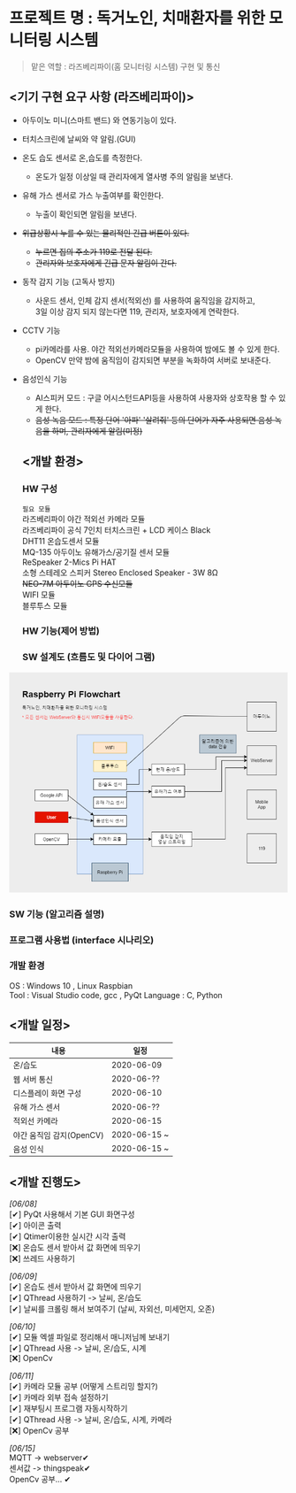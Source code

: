 # 프로젝트 명 : 독거노인, 치매환자를 위한 모니터링 시스템
> 맡은 역할 : 라즈베리파이(홈 모니터링 시스템) 구현 및 통신

## <기기 구현 요구 사항 (라즈베리파이)>

- 아두이노 미니(스마트 밴드) 와 연동기능이 있다.
- 터치스크린에 날씨와 약 알림.(GUI)
- 온도 습도 센서로 온,습도를 측정한다. 
  - 온도가 일정 이상일 때 관리자에게 열사병 주의 알림을 보낸다.
- 유해 가스 센서로 가스 누출여부를 확인한다.
  - 누출이 확인되면 알림을 보낸다.
- ~~위급상황시 누를 수 있는 물리적인 긴급 버튼이 있다.~~
  - ~~누르면 집의 주소가 119로 전달 된다.~~
  - ~~관리자와 보호자에게 긴급 문자 알림이 간다.~~
- 동작 감지 기능 (고독사 방지)
  - 사운드 센서, 인체 감지 센서(적외선) 를 사용하여 움직임을 감지하고, <br>
  3일 이상 감지 되지 않는다면 119, 관리자, 보호자에게 연락한다.
- CCTV 기능
  - pi카메라를 사용. 야간 적외선카메라모듈을 사용하여 밤에도 볼 수 있게 한다.
  - OpenCV 만약 밤에 움직임이 감지되면 부분을 녹화하여 서버로 보내준다.
- 음성인식 기능 
  - AI스피커 모드 : 구글 어시스턴드API등을 사용하여 사용자와 상호작용 할 수 있게 한다.
  - ~~음성 녹음 모드 : 특정 단어 '아파' '살려줘' 등의 단어가 자주 사용되면 음성 녹음을 하며, 관리자에게 알림(미정)~~
  
  ## <개발 환경> 
  ### HW 구성
  
  `필요 모듈`  <br>
  라즈베리파이 야간 적외선 카메라 모듈  <br>
  라즈베리파이 공식 7인치 터치스크린 + LCD 케이스 Black <br>
  DHT11 온습도센서 모듈 <br>
  MQ-135 아두이노 유해가스/공기질 센서 모듈 <br>
  ReSpeaker 2-Mics Pi HAT <br>
  소형 스테레오 스피커 Stereo Enclosed Speaker - 3W 8Ω  <br>
  ~~NEO-7M 아두이노 GPS 수신모듈~~ <br>
  WIFI 모듈  <br>
  블루투스 모듈 
  
  
  ### HW 기능(제어 방법)
  
  ### SW 설계도 (흐름도 및 다이어 그램)

 ![](SW_flow.png)

  ### SW 기능 (알고리즘 설명) 
  
  ### 프로그램 사용법 (interface 시나리오)
  
  ### 개발 환경
   OS : Windows 10 , Linux Raspbian  
   Tool : Visual Studio code, gcc , PyQt
   Language : C, Python
  
  ## <개발 일정>
  내용 | 일정 
  ----|----
  온/습도 | 2020-06-09
  웹 서버 통신 | 2020-06-??
  디스플레이 화면 구성 |2020-06-10
  유해 가스 센서 | 2020-06-??
  적외선 카메라 |2020-06-15
  야간 움직임 감지(OpenCV)  | 2020-06-15 ~
  음성 인식 | 2020-06-15 ~ 
  
  ## <개발 진행도>
  _[06/08]_    <br>
  [✔] PyQt 사용해서 기본 GUI 화면구성   <br>
  [✔] 아이콘 출력   <br>
  [✔] Qtimer이용한 실시간 시각 출력   <br>
  [❌] 온습도 센서 받아서 값 화면에 띄우기   <br>
  [❌] 쓰레드 사용하기    <br>
  
  _[06/09]_   <br>
  [✔] 온습도 센서 받아서 값 화면에 띄우기   <br>
  [✔] QThread 사용하기 -> 날씨, 온/습도 <br>
  [✔] 날씨를 크롤링 해서 보여주기 (날씨, 자외선, 미세먼지, 오존)  <br>
  
  _[06/10]_   <br>
   [✔] 모듈 엑셀 파일로 정리해서 매니저님께 보내기   <br>
   [✔] QThread 사용 -> 날씨, 온/습도, 시계    <br>
   [❌] OpenCv <br>
   
   _[06/11]_   <br>
   [✔] 카메라 모듈 공부 (어떻게 스트리밍 할지?) <br>
   [✔] 카메라 외부 접속 설정하기 <br>
   [✔] 재부팅시 프로그램 자동시작하기 <br>
   [✔]  QThread 사용 -> 날씨, 온/습도, 시계, 카메라 <br>
   [❌] OpenCv 공부 <br>
   
   _[06/15]_   <br>
   MQTT -> webserver✔  <br>
   센서값 -> thingspeak✔   <br>
   OpenCv 공부... ✔ <br>
   
   
  
